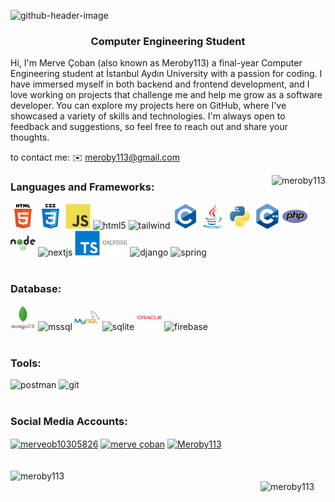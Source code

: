 ![github-header-image](https://github.com/Meroby113/Meroby113/assets/91911696/634a3c04-84cd-4610-a6dd-8204dc0355a2)


<h3 align="center">Computer Engineering Student</h3>
<p> Hi, I'm Merve Çoban (also known as Meroby113) a final-year Computer Engineering student at İstanbul Aydın University with a passion for coding. I have immersed myself in both backend and frontend development, and I love working on projects that challenge me and help me grow as a software developer. You can explore my projects here on GitHub, where I've showcased a variety of skills and technologies. I'm always open to feedback and suggestions, so feel free to reach out and share your thoughts. </p>

to contact me: <g-emoji class="g-emoji" alias="envelope" fallback-src="https://github.githubassets.com/images/icons/emoji/unicode/2709.png">✉️</g-emoji>
<a href="mailto:meroby113@gmail.com">meroby113@gmail.com</a>

<p><img align="right" src="https://github-readme-stats.vercel.app/api/top-langs?username=meroby113&show_icons=true&locale=en&layout=compact" alt="meroby113" /></p>

<div>
 <h3 align="left">Languages and Frameworks:</h3>
 <img src="https://raw.githubusercontent.com/devicons/devicon/master/icons/html5/html5-original-wordmark.svg" alt="html5" width="40" height="40"/>
 <img src="https://raw.githubusercontent.com/devicons/devicon/master/icons/css3/css3-original-wordmark.svg" alt="css3" width="40" height="40"/>
 <img src="https://raw.githubusercontent.com/devicons/devicon/master/icons/javascript/javascript-original.svg" alt="javascript" width="40" height="40"/> 
 <img src="https://cdn4.iconfinder.com/data/icons/logos-3/600/React.js_logo-512.png" alt="html5" width="40" height="40"/> 
 <img src="https://www.vectorlogo.zone/logos/tailwindcss/tailwindcss-icon.svg" alt="tailwind" width="40" height="40"/>
 <img src="https://raw.githubusercontent.com/devicons/devicon/master/icons/c/c-original.svg" alt="c" width="40" height="40"/>
 <img src="https://raw.githubusercontent.com/devicons/devicon/master/icons/java/java-original.svg" alt="java" width="40" height="40"/>
 <img src="https://raw.githubusercontent.com/devicons/devicon/master/icons/python/python-original.svg" alt="python" width="40" height="40"/>
 <img src="https://raw.githubusercontent.com/devicons/devicon/master/icons/cplusplus/cplusplus-original.svg" alt="cplusplus" width="40" height="40"/>
 <img src="https://raw.githubusercontent.com/devicons/devicon/master/icons/php/php-original.svg" alt="php" width="40" height="40"/>
 <img src="https://raw.githubusercontent.com/devicons/devicon/master/icons/nodejs/nodejs-original-wordmark.svg" alt="nodejs" width="40" height="40"/>
 <img src="https://cdn.worldvectorlogo.com/logos/nextjs-2.svg" alt="nextjs" width="40" height="40"/>
 <img src="https://raw.githubusercontent.com/devicons/devicon/master/icons/typescript/typescript-original.svg" alt="typescript" width="40" height="40"/>
 <img src="https://raw.githubusercontent.com/devicons/devicon/master/icons/express/express-original-wordmark.svg" alt="express" width="40" height="40"/>
 <img src="https://cdn.worldvectorlogo.com/logos/django.svg" alt="django" width="40" height="40"/>
 <img src="https://www.vectorlogo.zone/logos/springio/springio-icon.svg" alt="spring" width="40" height="40"/>
</div><br>
 
 <div>
  <h3 align="left">Database:</h3>
  <img src="https://raw.githubusercontent.com/devicons/devicon/master/icons/mongodb/mongodb-original-wordmark.svg" alt="mongodb" width="40" height="40"/>
  <img src="https://www.svgrepo.com/show/303229/microsoft-sql-server-logo.svg" alt="mssql" width="40" height="40"/> 
  <img src="https://raw.githubusercontent.com/devicons/devicon/master/icons/mysql/mysql-original-wordmark.svg" alt="mysql" width="40" height="40"/>  
  <img src="https://www.vectorlogo.zone/logos/sqlite/sqlite-icon.svg" alt="sqlite" width="40" height="40"/> 
  <img src="https://raw.githubusercontent.com/devicons/devicon/master/icons/oracle/oracle-original.svg" alt="oracle" width="40" height="40"/>
  <img src="https://www.vectorlogo.zone/logos/firebase/firebase-icon.svg" alt="firebase" width="40" height="40"/>
 </div><br>

<div>
  <h3 align="left">Tools:</h3>
  <img src="https://www.vectorlogo.zone/logos/getpostman/getpostman-icon.svg" alt="postman" width="40" height="40"/>
  <img src="https://www.vectorlogo.zone/logos/git-scm/git-scm-icon.svg" alt="git" width="40" height="40"/>
</div><br>

 <div>
 <h3>Social Media Accounts:</h3>
 <a href="https://twitter.com/merveob10305826" target="blank"><img align="center" src="https://raw.githubusercontent.com/rahuldkjain/github-profile-readme-generator/master/src/images/icons/Social/twitter.svg" alt="merveob10305826" height="30" width="40" /></a>
 <a href="https://www.linkedin.com/in/merve-%C3%A7oban-3b0561228/" target="blank"><img align="center" src="https://raw.githubusercontent.com/rahuldkjain/github-profile-readme-generator/master/src/images/icons/Social/linked-in-alt.svg" alt="merve çoban" height="30" width="40" /></a>
 <a href="https://discord.gg/Meroby113#4928" target="Meroby113#4928"><img align="center" src="https://raw.githubusercontent.com/rahuldkjain/github-profile-readme-generator/master/src/images/icons/Social/discord.svg" alt="Meroby113" height="30" width="40" /></a>
</div><br><br/>

<div style="display: flex; justify-content: space-between;">
 <p style="flex: 1; margin: 0;"><img align="left" width="400" src="https://github-readme-streak-stats.herokuapp.com/?user=meroby113&" alt="meroby113" /></p>
 <p style="flex: 1; margin: 0;">&nbsp;<img align="right" width="400" src="https://github-readme-stats.vercel.app/api?username=meroby113&show_icons=true&locale=en" alt="meroby113" /></p>
</div>




